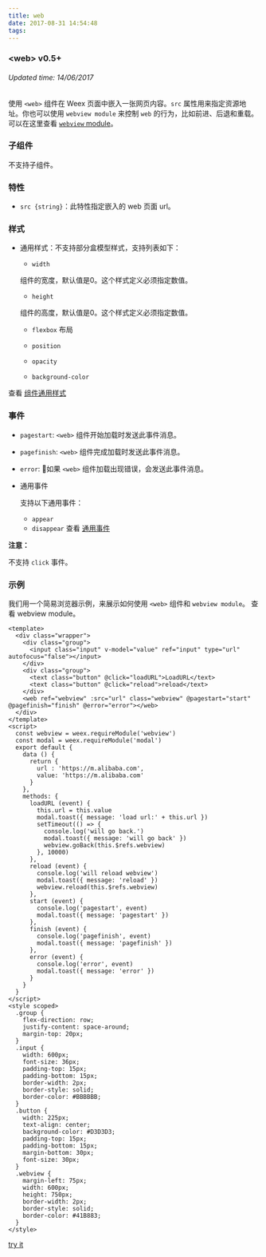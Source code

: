 ```yaml
---
title: web
date: 2017-08-31 14:54:48
tags:
---
```


### &#60;web&#62;  v0.5+
###### Updated time: 14/06/2017

使用 `<web>` 组件在 Weex 页面中嵌入一张网页内容。`src` 属性用来指定资源地址。你也可以使用 `webview module` 来控制 `web` 的行为，比如前进、后退和重载。可以在这里查看 [`webview` module](http://weex.apache.org/cn/references/modules/webview.html)。

### 子组件
不支持子组件。

### 特性
* `src {string}`：此特性指定嵌入的 web 页面 url。

### 样式
* 通用样式：不支持部分盒模型样式，支持列表如下：

  * `width`

  组件的宽度，默认值是0。这个样式定义必须指定数值。

  * `height`

  组件的高度，默认值是0。这个样式定义必须指定数值。

  * `flexbox` 布局

  * `position`
  * `opacity`
  * `background-color`

查看 [组件通用样式](http://weex.apache.org/cn/references/common-style.html)

### 事件
  * `pagestart`: `<web>` 组件开始加载时发送此事件消息。
  * `pagefinish`: `<web>` 组件完成加载时发送此事件消息。
  * `error`: 如果 `<web>` 组件加载出现错误，会发送此事件消息。

  * 通用事件

    支持以下通用事件：

    * `appear`
    * `disappear`
查看 [通用事件](http://weex.apache.org/cn/references/common-event.html)

**注意：**

不支持 `click` 事件。

### 示例
我们用一个简易浏览器示例，来展示如何使用 `<web>` 组件和 `webview module`。 查看 webview module。
```
<template>
  <div class="wrapper">
    <div class="group">
      <input class="input" v-model="value" ref="input" type="url" autofocus="false"></input>
    </div>
    <div class="group">
      <text class="button" @click="loadURL">LoadURL</text>
      <text class="button" @click="reload">reload</text>
    </div>
    <web ref="webview" :src="url" class="webview" @pagestart="start" @pagefinish="finish" @error="error"></web>
  </div>
</template>
<script>
  const webview = weex.requireModule('webview')
  const modal = weex.requireModule('modal')
  export default {
    data () {
      return {
        url : 'https://m.alibaba.com',
        value: 'https://m.alibaba.com'
      }
    },
    methods: {
      loadURL (event) {
        this.url = this.value
        modal.toast({ message: 'load url:' + this.url })
        setTimeout(() => {
          console.log('will go back.')
          modal.toast({ message: 'will go back' })
          webview.goBack(this.$refs.webview)
        }, 10000)
      },
      reload (event) {
        console.log('will reload webview')
        modal.toast({ message: 'reload' })
        webview.reload(this.$refs.webview)
      },
      start (event) {
        console.log('pagestart', event)
        modal.toast({ message: 'pagestart' })
      },
      finish (event) {
        console.log('pagefinish', event)
        modal.toast({ message: 'pagefinish' })
      },
      error (event) {
        console.log('error', event)
        modal.toast({ message: 'error' })
      }
    }
  }
</script>
<style scoped>
  .group {
    flex-direction: row;
    justify-content: space-around;
    margin-top: 20px;
  }
  .input {
    width: 600px;
    font-size: 36px;
    padding-top: 15px;
    padding-bottom: 15px;
    border-width: 2px;
    border-style: solid;
    border-color: #BBBBBB;
  }
  .button {
    width: 225px;
    text-align: center;
    background-color: #D3D3D3;
    padding-top: 15px;
    padding-bottom: 15px;
    margin-bottom: 30px;
    font-size: 30px;
  }
  .webview {
    margin-left: 75px;
    width: 600px;
    height: 750px;
    border-width: 2px;
    border-style: solid;
    border-color: #41B883;
  }
</style>
```
[try it](http://dotwe.org/vue/221ff37113a12d692a7a92a100f20162)